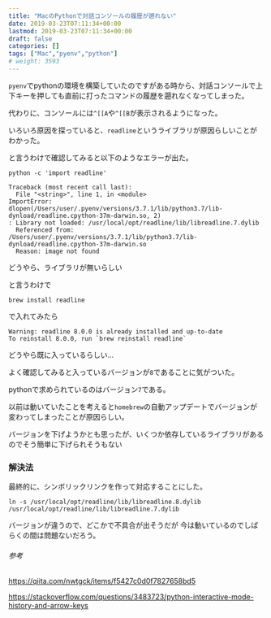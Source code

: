 ```yaml
---
title: "MacのPythonで対話コンソールの履歴が遡れない"
date: 2019-03-23T07:11:34+00:00
lastmod: 2019-03-23T07:11:34+00:00
draft: false
categories: []
tags: ["Mac","pyenv","python"]
# weight: 3593
---
```

`pyenv`でpythonの環境を構築していたのですがある時から、対話コンソールで上下キーを押しても直前に打ったコマンドの履歴を遡れなくなってしまった。  

代わりに、コンソールには`^[[A`や`^[[B`が表示されるようになった。  

いろいろ原因を探っていると、`readline`というライブラリが原因らしいことがわかった。  

と言うわけで確認してみると以下のようなエラーが出た。  

```
python -c 'import readline'
```
```
Traceback (most recent call last):
  File "<string>", line 1, in <module>
ImportError: dlopen(/Users/user/.pyenv/versions/3.7.1/lib/python3.7/lib-dynload/readline.cpython-37m-darwin.so, 2)
: Library not loaded: /usr/local/opt/readline/lib/libreadline.7.dylib
  Referenced from: /Users/user/.pyenv/versions/3.7.1/lib/python3.7/lib-dynload/readline.cpython-37m-darwin.so
  Reason: image not found
```

どうやら、ライブラリが無いらしい  

と言うわけで
```
brew install readline
```
で入れてみたら  
```
Warning: readline 8.0.0 is already installed and up-to-date
To reinstall 8.0.0, run `brew reinstall readline`
```
どうやら既に入っているらしい...   

よく確認してみると入っているバージョンが`8`であることに気がついた。  

pythonで求められているのはバージョン`7`である。  

以前は動いていたことを考えると`homebrew`の自動アップデートでバージョンが変わってしまったことが原因らしい。  

バージョンを下げようかとも思ったが、いくつか依存しているライブラリがあるのでそう簡単に下げられそうもない  


### 解決法  
最終的に、シンボリックリンクを作って対応することにした。  
```
ln -s /usr/local/opt/readline/lib/libreadline.8.dylib /usr/local/opt/readline/lib/libreadline.7.dylib 
```
バージョンが違うので、どこかで不具合が出そうだが 今は動いているのでしばらくの間は問題ないだろう。  

###### 参考  
https://qiita.com/nwtgck/items/f5427c0d0f7827658bd5  

https://stackoverflow.com/questions/3483723/python-interactive-mode-history-and-arrow-keys
